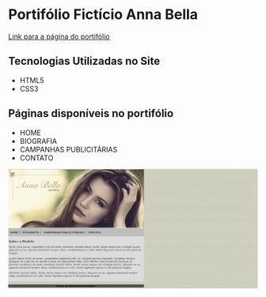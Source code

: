 <h1> Portifólio Fictício Anna Bella </h1>
<a href="https://liviaandressa.github.io/Anna-Bella/index.html"> Link para a página do portifólio </a>

<h2> Tecnologias Utilizadas no Site </h2> 
<ul>
  <li> HTML5 </li>
  <li> CSS3 </li>
</ul>

<h2> Páginas disponíveis no portifólio  </h2> 
<ul>
  <li> HOME </li>
  <li> BIOGRAFIA </li>
  <li> CAMPANHAS PUBLICITÁRIAS </li>
  <li> CONTATO </li>
</ul>
<img src="fotos/imagem-pagina.png">
